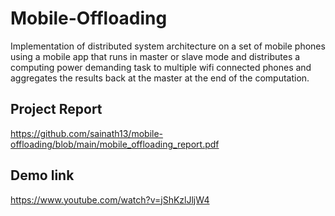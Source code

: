 # Mobile-Offloading

Implementation of distributed system architecture on a set of mobile phones using a mobile app that runs in master or slave mode and distributes a computing power demanding task to multiple wifi connected phones and aggregates the results back at the master at the end of the computation.

## Project Report
https://github.com/sainath13/mobile-offloading/blob/main/mobile_offloading_report.pdf

## Demo link
https://www.youtube.com/watch?v=jShKzlJljW4

